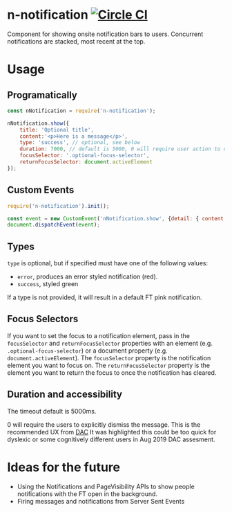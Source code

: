 # n-notification [![Circle CI](https://circleci.com/gh/Financial-Times/n-notification/tree/master.svg?style=svg)](https://circleci.com/gh/Financial-Times/n-notification/tree/master)
Component for showing onsite notification bars to users. Concurrent notifications are stacked, most recent at the top.

# Usage

## Programatically

```js
const nNotification = require('n-notification');

nNotification.show({
	title: 'Optional title',
	content:'<p>Here is a message</p>',
	type: 'success', // optional, see below
	duration: 7000, // default is 5000, 0 will require user action to dismiss
	focusSelector: '.optional-focus-selector',
	returnFocusSelector: document.activeElement
});
```

## Custom Events

```js
require('n-notification').init();

const event = new CustomEvent('nNotification.show', {detail: { content: 'Title' }});
document.dispatchEvent(event);
```

## Types

`type` is optional, but if specified must have one of the following values:

* `error`, produces an error styled notification (red).
* `success`, styled green

If a type is not provided, it will result in a default FT pink notification.

## Focus Selectors

If you want to set the focus to a notification element, pass in the `focusSelector` and `returnFocusSelector` properties with an element (e.g. `.optional-focus-selector`) or a document property (e.g. `document.activeElement`). The `focusSelector` property is the notification element you want to focus on. The `returnFocusSelector` property is the element you want to return the focus to once the notification has cleared.

## Duration and accessibility
The timeout default is 5000ms.

0 will require the users to explicitly dismiss the message. This is the recommended UX from [DAC](https://digitalaccessibilitycentre.org/) It was highlighted this could be too quick for dyslexic or some cognitively different users in Aug 2019 DAC assesment.


# Ideas for the future

* Using the Notifications and PageVisibility APIs to show people notifications with the FT open in the background.
* Firing messages and notifications from Server Sent Events
